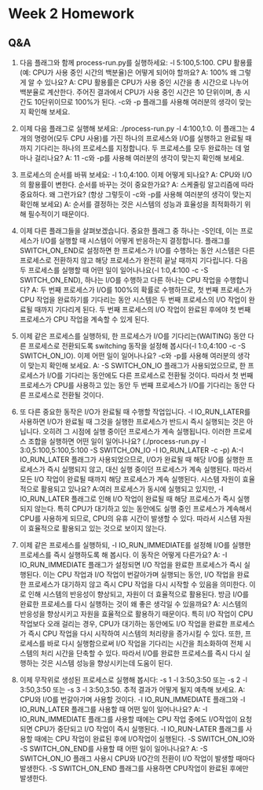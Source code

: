 # Week 2 Homework

## Q&A

1. 다음 플래그와 함께 process-run.py를 실행하세요: -l 5:100,5:100.
   CPU 활용률(예: CPU가 사용 중인 시간의 백분율)은 어떻게 되어야 할까요?
   A: 100%
   왜 그렇게 알 수 있나요?
   A: CPU 활용률은 CPU가 사용 중인 시간을 총 시간으로 나누어 백분율로 계산한다.
   주어진 결과에서 CPU가 사용 중인 시간은 10 단위이며, 총 시간도 10단위이므로 100%가 된다.
   -c와 -p 플래그를 사용해 여러분의 생각이 맞는지 확인해 보세요.

2. 이제 다음 플래그로 실행해 보세요: ./process-run.py -l 4:100,1:0.
   이 플래그는 4개의 명령어(모두 CPU 사용)를 가진 하나의 프로세스와 I/O를 실행하고 완료될 때까지 기다리는 하나의 프로세스를 지정합니다.
   두 프로세스를 모두 완료하는 데 얼마나 걸리나요?
   A: 11
   -c와 -p를 사용해 여러분의 생각이 맞는지 확인해 보세요.

3. 프로세스의 순서를 바꿔 보세요: -l 1:0,4:100.
   이제 어떻게 되나요?
   A: CPU와 I/O의 활용률이 변한다.
   순서를 바꾸는 것이 중요한가요?
   A: 스케줄링 알고리즘에 따라 중요하다.
   왜 그런가요? (항상 그렇듯이 -c와 -p를 사용해 여러분의 생각이 맞는지 확인해 보세요)
   A: 순서를 결정하는 것은 시스템의 성능과 효율성을 최적화하기 위해 필수적이기 때문이다.

4. 이제 다른 플래그들을 살펴보겠습니다.
   중요한 플래그 중 하나는 -S인데, 이는 프로세스가 I/O를 실행할 때 시스템이 어떻게 반응하는지 결정합니다.
   플래그를 SWITCH_ON_END로 설정하면 한 프로세스가 I/O를 수행하는 동안 시스템은 다른 프로세스로 전환하지 않고 해당 프로세스가 완전히 끝날 때까지 기다립니다.
   다음 두 프로세스를 실행할 때 어떤 일이 일어나나요(-l 1:0,4:100 -c -S SWITCH_ON_END), 하나는 I/O를 수행하고 다른 하나는 CPU 작업을 수행합니다?
   A: 두 번째 프로세스가 I/O를 100%의 확률로 수행하므로, 첫 번째 프로세스가 CPU 작업을 완료하기를 기다리는 동안 시스템은 두 번째 프로세스의 I/O 작업이 완료될 때까지 기다리게 된다.
   두 번째 프로세스의 I/O 작업이 완료된 후에야 첫 번째 프로세스가 CPU 작업을 계속할 수 있게 된다.

5. 이제 같은 프로세스를 실행하되, 한 프로세스가 I/O를 기다리는(WAITING) 동안 다른 프로세스로 전환되도록 switching 동작을 설정해 봅시다(-l 1:0,4:100 -c -S SWITCH_ON_IO).
   이제 어떤 일이 일어나나요? -c와 -p를 사용해 여러분의 생각이 맞는지 확인해 보세요.
   A: -S SWITCH_ON_IO 플래그가 사용되었으므로, 한 프로세스가 I/O를 기다리는 동안에도 다른 프로세스로 전환될 것이다.
   따라서 첫 번째 프로세스가 CPU를 사용하고 있는 동안 두 번째 프로세스가 I/O를 기다리는 동안 다른 프로세스로 전환될 것이다.

6. 또 다른 중요한 동작은 I/O가 완료될 때 수행할 작업입니다.
   -I IO_RUN_LATER를 사용하면 I/O가 완료될 때 그것을 실행한 프로세스가 반드시 즉시 실행되는 것은 아닙니다.
   오히려 그 시점에 실행 중이던 프로세스가 계속 실행됩니다.
   이러한 프로세스 조합을 실행하면 어떤 일이 일어나나요? (./process-run.py -l 3:0,5:100,5:100,5:100 -S SWITCH_ON_IO -I IO_RUN_LATER -c -p)
   A:-I IO_RUN_LATER 플래그가 사용되었으므로, I/O가 완료될 때 해당 I/O를 실행한 프로세스가 즉시 실행되지 않고, 대신 실행 중이던 프로세스가 계속 실행된다.
   따라서 모든 I/O 작업이 완료될 때까지 해당 프로세스가 계속 실행된다.
   시스템 자원이 효율적으로 활용되고 있나요?
   A:여러 프로세스가 동시에 실행되고 있지만, -I IO_RUN_LATER 플래그로 인해 I/O 작업이 완료될 때 해당 프로세스가 즉시 실행되지 않는다.
   특히 CPU가 대기하고 있는 동안에도 실행 중인 프로세스가 계속해서 CPU를 사용하게 되므로, CPU의 유휴 시간이 발생할 수 있다.
   따라서 시스템 자원이 효율적으로 활용되고 있는 것으로 보이지 않는다.

7. 이제 같은 프로세스를 실행하되, -I IO_RUN_IMMEDIATE를 설정해 I/O를 실행한 프로세스를 즉시 실행하도록 해 봅시다.
   이 동작은 어떻게 다른가요?
   A: -I IO_RUN_IMMEDIATE 플래그가 설정되면 I/O 작업을 완료한 프로세스가 즉시 실행된다.
   이는 CPU 작업과 I/O 작업이 번갈아가며 실행되는 동안, I/O 작업을 완료한 프로세스가 대기하지 않고 즉시 CPU 작업을 다시 시작할 수 있음을 의미한다.
   이로 인해 시스템의 반응성이 향상되고, 자원이 더 효율적으로 활용된다.
   방금 I/O를 완료한 프로세스를 다시 실행하는 것이 왜 좋은 생각일 수 있을까요?
   A: 시스템의 반응성을 향상시키고 자원을 효율적으로 활용하기 때문이다.
   특히 I/O 작업이 CPU 작업보다 오래 걸리는 경우, CPU가 대기하는 동안에도 I/O 작업을 완료한 프로세스가 즉시 CPU 작업을 다시 시작하여 시스템의 처리량을 증가시킬 수 있다.
   또한, 프로세스를 바로 다시 실행함으로써 I/O 작업을 기다리는 시간을 최소화하여 전체 시스템의 처리 시간을 단축할 수 있다.
   따라서 I/O를 완료한 프로세스를 즉시 다시 실행하는 것은 시스템 성능을 향상시키는데 도움이 된다.

8. 이제 무작위로 생성된 프로세스로 실행해 봅시다: -s 1 -l 3:50,3:50 또는 -s 2 -l 3:50,3:50 또는 -s 3 -l 3:50,3:50.
   추적 결과가 어떻게 될지 예측해 보세요.
   A: CPU와 I/O를 번갈아가며 사용할 것이다.
   -I IO_RUN_IMMEDIATE 플래그와 -I IO_RUN_LATER 플래그를 사용할 때 어떤 일이 일어나나요?
   A: -I IO_RUN_IMMEDIATE 플래그를 사용할 때에는 CPU 작업 중에도 I/O작업이 요청되면 CPU가 중단되고 I/O 작업이 즉시 실행된다.
   -I IO_RUN-LATER 플래그를 사용할 때에는 CPU 작업이 완료된 후에 I/O작업이 실행된다.
   -S SWITCH_ON_IO와 -S SWITCH_ON_END를 사용할 때 어떤 일이 일어나나요?
   A: -S SWITCH_ON_IO 플래그 사용시 CPU와 I/O간의 전환이 I/O 작업이 발생할 때마다 발생한다.
   -S SWITCH_ON_END 플래그를 사용하면 CPU작업이 완료된 후에만 발생한다.
